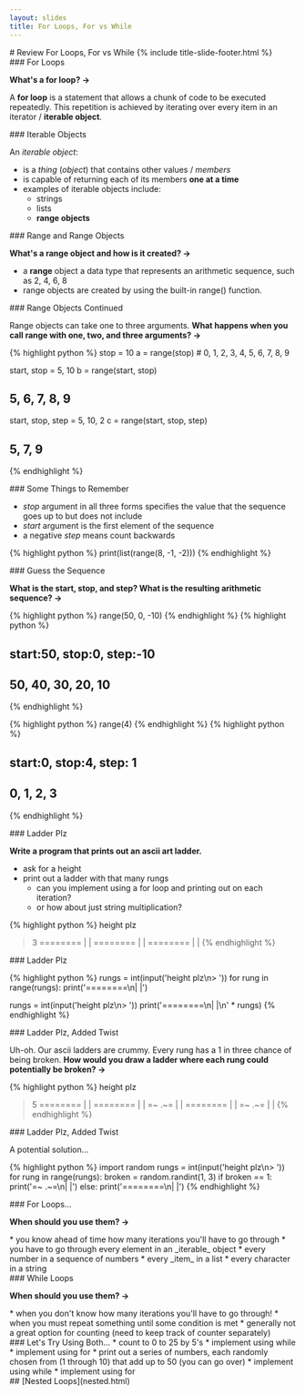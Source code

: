 ```yaml
---
layout: slides
title: For Loops, For vs While 
---
```

<section markdown="block" class="title-slide">
#  Review For Loops, For vs While
{% include title-slide-footer.html %}
</section>

<section markdown="block">
###  For Loops

__What's a for loop? &rarr;__

<div class='incremental' markdown="block">

A __for loop__ is a statement that allows a chunk of code to be executed repeatedly.  This repetition is achieved by iterating over every item in an iterator / __iterable object__.  

</div>

</section>

<section markdown="block">
###  Iterable Objects 

An _iterable object_:

* is a _thing_ (_object_) that contains other values / _members_
* is capable of returning each of its members __one at a time__
* examples of iterable objects include: 
	* strings
	* lists
	* __range objects__
</section>


<section markdown="block">
###  Range and Range Objects

__What's a range object and how is it created? &rarr;__

<div class='incremental' markdown="block">

* a __range__ object a data type that represents an arithmetic sequence, such as 2, 4, 6, 8
* range objects are created by using the built-in range() function.
</div>
</section>

<section markdown="block">
###  Range Objects Continued

Range objects can take one to three arguments.  __What happens when you call range with one, two, and three arguments? &rarr;__

<div class='incremental'>
{% highlight python %}
stop = 10
a = range(stop)
#  0, 1, 2, 3, 4, 5, 6, 7, 8, 9

start, stop = 5, 10
b = range(start, stop)
#  5, 6, 7, 8, 9

start, stop, step = 5, 10, 2
c = range(start, stop, step)
#  5, 7, 9
{% endhighlight %}
</div>
</section>

<section markdown="block">
###  Some Things to Remember

* _stop_ argument in all three forms specifies the value that the sequence goes up to but does not include
* _start_ argument is the first element of the sequence
* a negative _step_ means count backwards

{% highlight python %}
print(list(range(8, -1, -2)))
{% endhighlight %}
</section>

<section markdown="block">
###  Guess the Sequence

__What is the start, stop, and step?  What is the resulting arithmetic sequence? &rarr;__

<div class="incremental" markdown="block">

{% highlight python %}
range(50, 0, -10)
{% endhighlight %}
{% highlight python %}
#  start:50, stop:0, step:-10
#  50, 40, 30, 20, 10
{% endhighlight %}

{% highlight python %}
range(4)
{% endhighlight %}
{% highlight python %}
#  start:0, stop:4, step: 1
#  0, 1, 2, 3
{% endhighlight %}
</div>
</section>

<section markdown="block">
###  Ladder Plz

__Write a program that prints out an ascii art ladder.__

* ask for a height
* print out a ladder with that many rungs
	* can you implement using a for loop and printing out on each iteration?
	* or how about just string multiplication?

{% highlight python %}
height plz 
> 3
 ========
 |      |
 ========
 |      |
 ========
 |      |
{% endhighlight %}
</section>

<section markdown="block">
###  Ladder Plz

{% highlight python %}
rungs = int(input('height plz\n> '))
for rung in range(rungs):
    print('========\n|      |')

rungs = int(input('height plz\n> '))
print('========\n|      |\n' * rungs)
{% endhighlight %}
</section>

<section markdown="block">
###  Ladder Plz, Added Twist

Uh-oh.  Our ascii ladders are crummy.  Every rung has a 1 in three chance of being broken.  __How would you draw a ladder where each rung could potentially be broken? &rarr;__

{% highlight python %}
height plz
> 5
========
|      |
========
|      |
=~   .~=
|      |
========
|      |
=~   .~=
|      |
{% endhighlight %}
</section>

<section markdown="block">
###  Ladder Plz, Added Twist

A potential solution...

{% highlight python %}
import random
rungs = int(input('height plz\n> '))
for rung in range(rungs):
    broken = random.randint(1, 3)
    if broken == 1:
        print('=~   .~=\n|      |')
    else:
        print('========\n|      |')
{% endhighlight %}
</section>

<section markdown="block">
###  For Loops...

__When should you use them? &rarr;__

<div class="incremental" markdown="block">
* you know ahead of time how many iterations you'll have to go through
* you have to go through every element in an _iterable_ object 
	* every number in a sequence of numbers
	* every _item_ in a list
	* every character in a string
</div>
</section>

<section markdown="block">
###  While Loops

__When should you use them? &rarr;__

<div class="incremental" markdown="block">
* when you don't know how many iterations you'll have to go through!
* when you must repeat something until some condition is met
* generally not a great option for counting (need to keep track of counter separately)
</div>
</section>


<section markdown="block">
###  Let's Try Using Both...
* count to 0 to 25 by 5's
	* implement using while
	* implement using for
* print out a series of numbers, each randomly chosen from (1 through 10) that add up to 50 (you can go over)
	* implement using while
	* implement using for
</section>

<section markdown="block">
##  [Nested Loops](nested.html)
</section>
